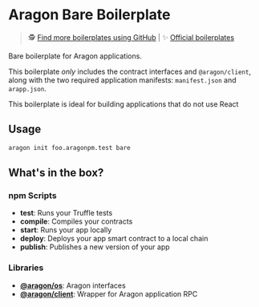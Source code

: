 # Aragon Bare Boilerplate

> 🕵️ [Find more boilerplates using GitHub](https://github.com/search?q=topic:aragon-boilerplate) | 
> ✨ [Official boilerplates](https://github.com/search?q=topic:aragon-boilerplate+org:aragon)

Bare boilerplate for Aragon applications.

This boilerplate *only* includes the contract interfaces and `@aragon/client`, along with the two required application manifests: `manifest.json` and `arapp.json`.

This boilerplate is ideal for building applications that do not use React

## Usage

```sh
aragon init foo.aragonpm.test bare
```

## What's in the box?

### npm Scripts

- **test**: Runs your Truffle tests
- **compile**: Compiles your contracts
- **start**: Runs your app locally
- **deploy**: Deploys your app smart contract to a local chain
- **publish**: Publishes a new version of your app

### Libraries

- [**@aragon/os**](https://github.com/aragon/aragonOS): Aragon interfaces
- [**@aragon/client**](https://github.com/aragon/aragon.js/tree/master/packages/aragon-client): Wrapper for Aragon application RPC
